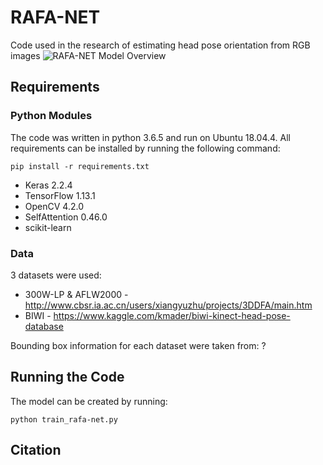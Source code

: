 # RAFA-NET
Code used in the research of estimating head pose orientation from RGB images
![RAFA-NET Model Overview](https://github.com/ZWharton15/RAFA-NET-1/blob/master/doc/RAFA_model_overview.png?raw=true)


## Requirements
### Python Modules
The code was written in python 3.6.5 and run on Ubuntu 18.04.4. All requirements can be installed by running the following command:
```
pip install -r requirements.txt
```
* Keras 2.2.4
* TensorFlow 1.13.1
* OpenCV 4.2.0
* SelfAttention 0.46.0
* scikit-learn

### Data
3 datasets were used:
* 300W-LP & AFLW2000 - http://www.cbsr.ia.ac.cn/users/xiangyuzhu/projects/3DDFA/main.htm
* BIWI - https://www.kaggle.com/kmader/biwi-kinect-head-pose-database

Bounding box information for each dataset were taken from:
?

## Running the Code
The model can be created by running:
```
python train_rafa-net.py
```

## Citation

